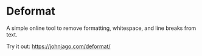 # Deformat
A simple online tool to remove formatting, whitespace, and line breaks from text.

Try it out: https://johnjago.com/deformat/
